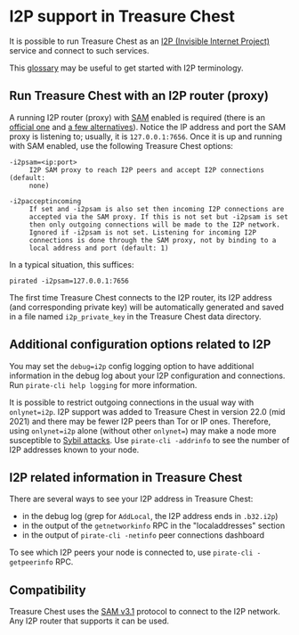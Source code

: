 # I2P support in Treasure Chest

It is possible to run Treasure Chest as an
[I2P (Invisible Internet Project)](https://en.wikipedia.org/wiki/I2P)
service and connect to such services.

This [glossary](https://geti2p.net/en/about/glossary) may be useful to get
started with I2P terminology.

## Run Treasure Chest with an I2P router (proxy)

A running I2P router (proxy) with [SAM](https://geti2p.net/en/docs/api/samv3)
enabled is required (there is an [official one](https://geti2p.net) and
[a few alternatives](https://en.wikipedia.org/wiki/I2P#Routers)). Notice the IP
address and port the SAM proxy is listening to; usually, it is
`127.0.0.1:7656`. Once it is up and running with SAM enabled, use the following
Treasure Chest options:

```
-i2psam=<ip:port>
     I2P SAM proxy to reach I2P peers and accept I2P connections (default:
     none)

-i2pacceptincoming
     If set and -i2psam is also set then incoming I2P connections are
     accepted via the SAM proxy. If this is not set but -i2psam is set
     then only outgoing connections will be made to the I2P network.
     Ignored if -i2psam is not set. Listening for incoming I2P
     connections is done through the SAM proxy, not by binding to a
     local address and port (default: 1)
```

In a typical situation, this suffices:

```
pirated -i2psam=127.0.0.1:7656
```

The first time Treasure Chest connects to the I2P router, its I2P address (and
corresponding private key) will be automatically generated and saved in a file
named `i2p_private_key` in the Treasure Chest data directory.

## Additional configuration options related to I2P

You may set the `debug=i2p` config logging option to have additional
information in the debug log about your I2P configuration and connections. Run
`pirate-cli help logging` for more information.

It is possible to restrict outgoing connections in the usual way with
`onlynet=i2p`. I2P support was added to Treasure Chest in version 22.0 (mid 2021)
and there may be fewer I2P peers than Tor or IP ones. Therefore, using
`onlynet=i2p` alone (without other `onlynet=`) may make a node more susceptible
to [Sybil attacks](https://en.bitcoin.it/wiki/Weaknesses#Sybil_attack). Use
`pirate-cli -addrinfo` to see the number of I2P addresses known to your node.

## I2P related information in Treasure Chest

There are several ways to see your I2P address in Treasure Chest:
- in the debug log (grep for `AddLocal`, the I2P address ends in `.b32.i2p`)
- in the output of the `getnetworkinfo` RPC in the "localaddresses" section
- in the output of `pirate-cli -netinfo` peer connections dashboard

To see which I2P peers your node is connected to, use `pirate-cli -getpeerinfo` RPC.

## Compatibility

Treasure Chest uses the [SAM v3.1](https://geti2p.net/en/docs/api/samv3) protocol
to connect to the I2P network. Any I2P router that supports it can be used.
